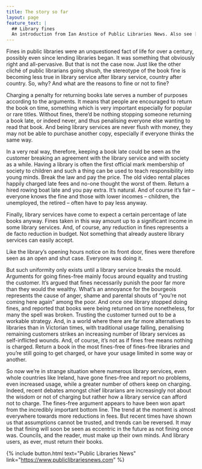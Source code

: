 ```yaml
---
title: The story so far
layout: page
feature_text: |
  ## Library fines
  An introduction from Ian Anstice of Public Libraries News. Also see [Abolishing fines: UK status](https://www.publiclibrariesnews.com/about-public-libraries-news/abolishing-fines), and [So you’re dependent on fines: The seven step plan to removing your addiction](https://www.publiclibrariesnews.com/about-public-libraries-news/abolishing-fines/so-youre-dependent-on-fines-the-seven-step-plan-to-removing-your-addiction).
---
```


Fines in public libraries were an unquestioned fact of life for over a century, possibly even since lending libraries began. It was something that obviously right and all-pervasive. But that is not the case now. Just like the other cliché of public librarians going shush, the stereotype of the book fine is becoming less true in library service after library service, country after country. So, why? And what are the reasons to fine or not to fine? 

Charging a penalty for returning books late serves a number of purposes according to the arguments. It means that people are encouraged to return the book on time, something which is very important especially for popular or rare titles. Without fines, there’d be nothing stopping someone returning a book late, or indeed never, and thus penalising everyone else wanting to read that book. And being library services are never flush with money, they may not be able to purchase another copy, especially if everyone thinks the same way.  

In a very real way, therefore, keeping a book late could be seen as the customer breaking an agreement with the library service and with society as a while. Having a library is often the first official mark membership of society to children and such a thing can be used to teach responsibility into young minds. Break the law and pay the price. The old video rental places happily charged late fees and no-one thought the worst of them. Return a hired rowing boat late and you pay extra. It’s natural. And of course it’s fair – everyone knows the fine and those with lower incomes – children, the unemployed, the retired – often have to pay less anyway.  

Finally, library services have come to expect a certain percentage of late books anyway. Fines taken in this way amount up to a significant income in some library services. And, of course, any reduction in fines represents a de facto reduction in budget. Not something that already austere library services can easily accept. 

Like the library’s opening hours notice on its front door, fines were therefore seen as an open and shut case. Everyone was doing it. 

But such uniformity only exists until a library service breaks the mould. Arguments for going fines-free mainly focus around equality and trusting the customer. It’s argued that fines necessarily punish the poor far more than they would the wealthy. What’s an annoyance for the bourgeois represents the cause of anger, shame and parental shouts of “you’re not coming here again” among the poor. And once one library stopped doing fines, and reported that books were being returned on time nonetheless, for many the spell was broken. Trusting the customer turned out to be a workable strategy. And, in a world where there are far more alternatives to libraries than in Victorian times, with traditional usage falling, penalising remaining customers strikes an increasing number of library services as self-inflicted wounds. And, of course, it’s not as if fines free means nothing is charged. Return a book in the most fines-free of fines-free libraries and you’re still going to get charged, or have your usage limited in some way or another. 

So now we’re in strange situation where numerous library services, even whole countries like Ireland, have gone fines-free and report no problems, even increased usage, while a greater number of others keep on charging. Indeed, recent debates amongst chief librarians are increasingly not about the wisdom or not of charging but rather how a library service can afford not to charge. The fines-free argument appears to have been won apart from the incredibly important bottom line. The trend at the moment is almost everywhere towards more reductions in fees. But recent times have shown us that assumptions cannot be trusted, and trends can be reversed. It may be that fining will soon be seen as eccentric in the future as not fining once was. Councils, and the reader, must make up their own minds. And library users, as ever, must return their books.

{% include button.html text="Public Libraries News" link="https://www.publiclibrariesnews.com" %}